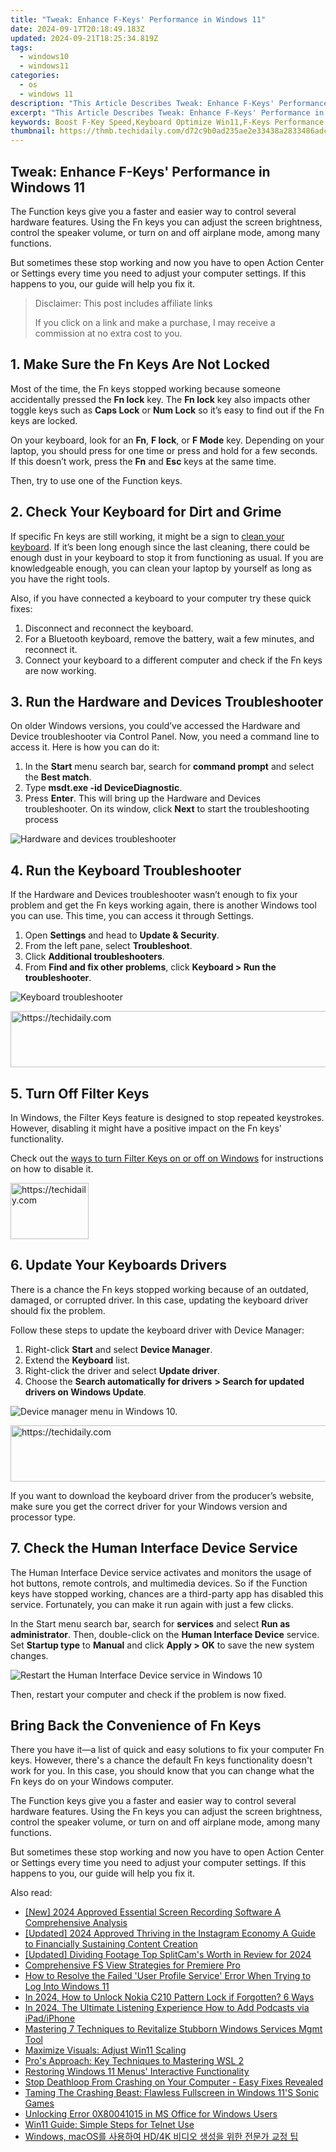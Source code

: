 ```yaml
---
title: "Tweak: Enhance F-Keys' Performance in Windows 11"
date: 2024-09-17T20:18:49.183Z
updated: 2024-09-21T18:25:34.819Z
tags:
  - windows10
  - windows11
categories:
  - os
  - windows 11
description: "This Article Describes Tweak: Enhance F-Keys' Performance in Windows 11"
excerpt: "This Article Describes Tweak: Enhance F-Keys' Performance in Windows 11"
keywords: Boost F-Key Speed,Keyboard Optimize Win11,F-Keys Performance Upgrade,Improve Win11 Keys,Enhance Windows F-Keys,Accelerate F-Key Functions,Optimized Key Settings Win11
thumbnail: https://thmb.techidaily.com/d72c9b0ad235ae2e33438a2833486adc17771826c6a96da1aa4105529dabc652.jpg
---
```


## Tweak: Enhance F-Keys' Performance in Windows 11

 The Function keys give you a faster and easier way to control several hardware features. Using the Fn keys you can adjust the screen brightness, control the speaker volume, or turn on and off airplane mode, among many functions.

 But sometimes these stop working and now you have to open Action Center or Settings every time you need to adjust your computer settings. If this happens to you, our guide will help you fix it.

>  Disclaimer: This post includes affiliate links
>
>  If you click on a link and make a purchase, I may receive a commission at no extra cost to you.
>

## 1\. Make Sure the Fn Keys Are Not Locked

 Most of the time, the Fn keys stopped working because someone accidentally pressed the **Fn lock** key. The **Fn lock** key also impacts other toggle keys such as **Caps Lock** or **Num Lock** so it’s easy to find out if the Fn keys are locked.

 On your keyboard, look for an **Fn**, **F lock**, or **F Mode** key. Depending on your laptop, you should press for one time or press and hold for a few seconds. If this doesn’t work, press the **Fn** and **Esc** keys at the same time.

 Then, try to use one of the Function keys.

## 2\. Check Your Keyboard for Dirt and Grime

 If specific Fn keys are still working, it might be a sign to [clean your keyboard](https://www.makeuseof.com/tag/how-to-clean-keyboard/). If it’s been long enough since the last cleaning, there could be enough dust in your keyboard to stop it from functioning as usual. If you are knowledgeable enough, you can clean your laptop by yourself as long as you have the right tools.

 Also, if you have connected a keyboard to your computer try these quick fixes:

1. Disconnect and reconnect the keyboard.
2. For a Bluetooth keyboard, remove the battery, wait a few minutes, and reconnect it.
3. Connect your keyboard to a different computer and check if the Fn keys are now working.

## 3\. Run the Hardware and Devices Troubleshooter

 On older Windows versions, you could’ve accessed the Hardware and Device troubleshooter via Control Panel. Now, you need a command line to access it. Here is how you can do it:

1. In the **Start** menu search bar, search for **command prompt** and select the **Best match**.
2. Type **msdt.exe -id DeviceDiagnostic**.
3. Press **Enter**. This will bring up the Hardware and Devices troubleshooter. On its window, click **Next** to start the troubleshooting process

![Hardware and devices troubleshooter](https://static1.makeuseofimages.com/wordpress/wp-content/uploads/2022/05/hardware-devices-1-2.jpg)

## 4\. Run the Keyboard Troubleshooter

 If the Hardware and Devices troubleshooter wasn’t enough to fix your problem and get the Fn keys working again, there is another Windows tool you can use. This time, you can access it through Settings.

1. Open **Settings** and head to **Update & Security**.
2. From the left pane, select **Troubleshoot**.
3. Click **Additional troubleshooters**.
4. From **Find and fix other problems**, click **Keyboard > Run the troubleshooter**.

![Keyboard troubleshooter](https://static1.makeuseofimages.com/wordpress/wp-content/uploads/2022/05/keyboard-troubleshooter-1.jpg)

<!-- affiliate ads begin -->
<a href="https://unicoeye.pxf.io/c/5597632/2134243/18498" target="_top" id="2134243">
  <img src="//a.impactradius-go.com/display-ad/18498-2134243" border="0" alt="https://techidaily.com" width="728" height="90"/>
</a>
<img height="0" width="0" src="https://unicoeye.pxf.io/i/5597632/2134243/18498" style="position:absolute;visibility:hidden;" border="0" />
<!-- affiliate ads end -->

## 5\. Turn Off Filter Keys

 In Windows, the Filter Keys feature is designed to stop repeated keystrokes. However, disabling it might have a positive impact on the Fn keys' functionality.

 Check out the [ways to turn Filter Keys on or off on Windows](https://www.makeuseof.com/turn-filter-keys-on-off-windows/) for instructions on how to disable it.

<!-- affiliate ads begin -->
<a href="https://aligracehair.sjv.io/c/5597632/2135365/19272" target="_top" id="2135365">
  <img src="//a.impactradius-go.com/display-ad/19272-2135365" border="0" alt="https://techidaily.com" width="125" height="90"/>
</a>
<img height="0" width="0" src="https://aligracehair.sjv.io/i/5597632/2135365/19272" style="position:absolute;visibility:hidden;" border="0" />
<!-- affiliate ads end -->

## 6\. Update Your Keyboards Drivers

 There is a chance the Fn keys stopped working because of an outdated, damaged, or corrupted driver. In this case, updating the keyboard driver should fix the problem.

 Follow these steps to update the keyboard driver with Device Manager:

1. Right-click **Start** and select **Device Manager**.
2. Extend the **Keyboard** list.
3. Right-click the driver and select **Update driver**.
4. Choose the **Search automatically for drivers** **\> Search for updated drivers on Windows Update**.

![Device manager menu in Windows 10.](https://static1.makeuseofimages.com/wordpress/wp-content/uploads/2022/05/keyboard-driver-1.jpg)

<!-- affiliate ads begin -->
<a href="https://appsumo.8odi.net/c/5597632/2144297/7443" target="_top" id="2144297">
  <img src="//a.impactradius-go.com/display-ad/7443-2144297" border="0" alt="https://techidaily.com" width="600" height="90"/>
</a>
<img height="0" width="0" src="https://appsumo.8odi.net/i/5597632/2144297/7443" style="position:absolute;visibility:hidden;" border="0" />
<!-- affiliate ads end -->

 If you want to download the keyboard driver from the producer’s website, make sure you get the correct driver for your Windows version and processor type.

## 7\. Check the Human Interface Device Service

 The Human Interface Device service activates and monitors the usage of hot buttons, remote controls, and multimedia devices. So if the Function keys have stopped working, chances are a third-party app has disabled this service. Fortunately, you can make it run again with just a few clicks.

 In the Start menu search bar, search for **services** and select **Run as administrator**. Then, double-click on the **Human Interface Device** service. Set **Startup type** to **Manual** and click **Apply > OK** to save the new system changes.

![Restart the Human Interface Device service in Windows 10](https://static1.makeuseofimages.com/wordpress/wp-content/uploads/2023/08/services-fn-1.jpg)

 Then, restart your computer and check if the problem is now fixed.

## Bring Back the Convenience of Fn Keys

 There you have it—a list of quick and easy solutions to fix your computer Fn keys. However, there's a chance the default Fn keys functionality doesn't work for you. In this case, you should know that you can change what the Fn keys do on your Windows computer.

 The Function keys give you a faster and easier way to control several hardware features. Using the Fn keys you can adjust the screen brightness, control the speaker volume, or turn on and off airplane mode, among many functions.

 But sometimes these stop working and now you have to open Action Center or Settings every time you need to adjust your computer settings. If this happens to you, our guide will help you fix it.

<ins class="adsbygoogle"
      style="display:block"
      data-ad-client="ca-pub-7571918770474297"
      data-ad-slot="8358498916"
      data-ad-format="auto"
      data-full-width-responsive="true"></ins>
    

<span class="atpl-alsoreadstyle">Also read:</span>
<div><ul>
<li><a href="https://screen-recording.techidaily.com/new-2024-approved-essential-screen-recording-software-a-comprehensive-analysis/"><u>[New] 2024 Approved Essential Screen Recording Software A Comprehensive Analysis</u></a></li>
<li><a href="https://instagram-clips.techidaily.com/updated-2024-approved-thriving-in-the-instagram-economy-a-guide-to-financially-sustaining-content-creation/"><u>[Updated] 2024 Approved Thriving in the Instagram Economy A Guide to Financially Sustaining Content Creation</u></a></li>
<li><a href="https://screen-video-capture.techidaily.com/updated-dividing-footage-top-splitcams-worth-in-review-for-2024/"><u>[Updated] Dividing Footage Top SplitCam's Worth in Review for 2024</u></a></li>
<li><a href="https://fox-http.techidaily.com/comprehensive-fs-view-strategies-for-premiere-pro/"><u>Comprehensive FS View Strategies for Premiere Pro</u></a></li>
<li><a href="https://win-howtos.techidaily.com/how-to-resolve-the-failed-user-profile-service-error-when-trying-to-log-into-windows-11/"><u>How to Resolve the Failed 'User Profile Service' Error When Trying to Log Into Windows 11</u></a></li>
<li><a href="https://easy-unlock-android.techidaily.com/in-2024-how-to-unlock-nokia-c210-pattern-lock-if-forgotten-6-ways-by-drfone-android/"><u>In 2024, How to Unlock Nokia C210 Pattern Lock if Forgotten? 6 Ways</u></a></li>
<li><a href="https://some-skills.techidaily.com/in-2024-the-ultimate-listening-experience-how-to-add-podcasts-via-ipadiphone/"><u>In 2024, The Ultimate Listening Experience How to Add Podcasts via iPad/iPhone</u></a></li>
<li><a href="https://win11-tips.techidaily.com/mastering-7-techniques-to-revitalize-stubborn-windows-services-mgmt-tool/"><u>Mastering 7 Techniques to Revitalize Stubborn Windows Services Mgmt Tool</u></a></li>
<li><a href="https://win11-tips.techidaily.com/maximize-visuals-adjust-win11-scaling/"><u>Maximize Visuals: Adjust Win11 Scaling</u></a></li>
<li><a href="https://win11-tips.techidaily.com/pros-approach-key-techniques-to-mastering-wsl-2/"><u>Pro's Approach: Key Techniques to Mastering WSL 2</u></a></li>
<li><a href="https://win11-tips.techidaily.com/restoring-windows-11-menus-interactive-functionality/"><u>Restoring Windows 11 Menus' Interactive Functionality</u></a></li>
<li><a href="https://win-blog.techidaily.com/1722999813289-stop-deathloop-from-crashing-on-your-computer-easy-fixes-revealed/"><u>Stop Deathloop From Crashing on Your Computer - Easy Fixes Revealed</u></a></li>
<li><a href="https://win11-tips.techidaily.com/taming-the-crashing-beast-flawless-fullscreen-in-windows-11s-sonic-games/"><u>Taming The Crashing Beast: Flawless Fullscreen in Windows 11'S Sonic Games</u></a></li>
<li><a href="https://win11-tips.techidaily.com/unlocking-error-0x80041015-in-ms-office-for-windows-users/"><u>Unlocking Error 0X80041015 in MS Office for Windows Users</u></a></li>
<li><a href="https://win11-tips.techidaily.com/win11-guide-simple-steps-for-telnet-use/"><u>Win11 Guide: Simple Steps for Telnet Use</u></a></li>
<li><a href="https://techtrends.techidaily.com/windows-macos-hd4k/"><u>Windows, macOS를 사용하여 HD/4K 비디오 생성을 위한 전문가 교정 팁</u></a></li>
</ul></div>

